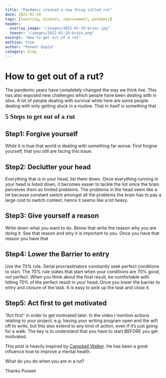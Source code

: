 ```yaml
---
title: "Pandemic created a new thing called rut"
date: 2022-01-29
tags: [learning, mindset, improvement, pandemic]
header:
  overlay_image: "/images/2022-01-29-brain.jpg"
  teaser: "/images/2022-01-29-brain.png"
excerpt: "How to get out of a rut"
mathjax: true
author: "Puneet Gupta"
category: blog
---
```


# How to get out of a rut?

The pandemic years have completely changed the way we think live. This has also exposed new challenges which people have been dealing with in silos. A lot of people dealing with survival while here are some people dealing with only getting stuck in a routine. That in itself is something that

<span style="font-family:Papyrus; font-size:1.5em;"> **5 Steps to get out of a rut**</span>

## Step1: Forgive yourself

While it is true that world is dealing with something far worse. First forgive yourself, that you still are facing this issue.

## Step2: Declutter your head

Everything that is in your head, list them down. Once everything running in your head is listed down, it becomes easier to tackle the list since the brain perceives them as limited problems. The problems in the head seem like a lot because constant switch amongst all the problems the brain has to pay a large cost to switch context, hence it seems like a lot heavy.

## Step3: Give yourself a reason

Write down what you want to do. Below that write the reason why you are doing it. See that reason and why it is important to you. Once you have that reason you have that

## Step4: Lower the Barrier to entry

Use the 70% rule. Serial procrastinators constantly seek perfect conditions to start. The 70% rule states that start when your conditions are 70% good, not perfect. When you think about the final result, be comfortable with hitting 70% of the perfect result in your head. Once you lower the barrier to entry and closure of the task. It is easy to pick up the task and close it.

## Step5: Act first to get motivated

“Act first” in order to get motivated later. In the video I mention actions relating to your project, e.g. having your writing program open and the wifi off to write, but this also extend to any kind of action, even if it’s just going for a walk. The key is to understand that you have to start BEFORE you get motivated.

This post is heavily inspired by [Campbell Walker]('https://www.youtube.com/watch?v=JW6d7RA5n9A&ab_channel=struthless'). He has been a great influence how to improve a mental health.


What do you do when you are in a rut?

Thanks
Puneet

